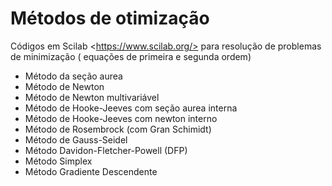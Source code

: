 # Métodos de otimização

Códigos em Scilab &lt;https://www.scilab.org/> para resolução de problemas de minimização ( equações de primeira e segunda ordem)

* Método da seção aurea
* Método de Newton
* Método de Newton multivariável 
* Método de Hooke-Jeeves com seção aurea interna
* Método de Hooke-Jeeves com newton interno
* Método de Rosembrock (com Gran Schimidt)
* Método de Gauss-Seidel
* Método Davidon-Fletcher-Powell (DFP)
* Método Simplex
* Método Gradiente Descendente 
